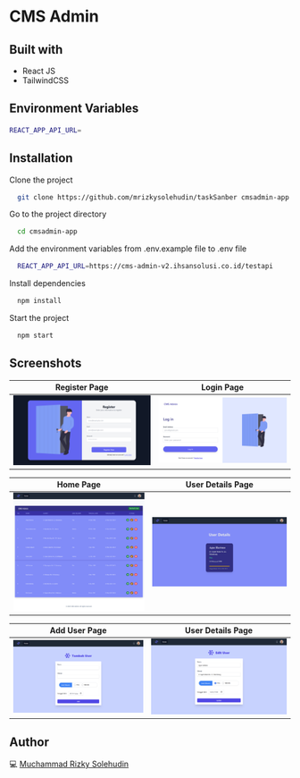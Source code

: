 # CMS Admin

## Built with

- React JS
- TailwindCSS

## Environment Variables

```bash
REACT_APP_API_URL=
```

## Installation

Clone the project

```bash
  git clone https://github.com/mrizkysolehudin/taskSanber cmsadmin-app
```

Go to the project directory

```bash
  cd cmsadmin-app
```

Add the environment variables from .env.example file to .env file

```bash
  REACT_APP_API_URL=https://cms-admin-v2.ihsansolusi.co.id/testapi
```

Install dependencies

```bash
  npm install
```

Start the project

```bash
  npm start
```

## Screenshots

| Register Page                                                                                         | Login Page                                                                                      |
| ----------------------------------------------------------------------------------------------------- | ----------------------------------------------------------------------------------------------- |
| ![Register](https://github.com/mrizkysolehudin/CMS-Admin-task/blob/master/src/assets/ss/Register.png) | ![Login](https://github.com/mrizkysolehudin/CMS-Admin-task/blob/master/src/assets/ss/Login.png) |

| Home Page                                                                                     | User Details Page                                                                                               |
| --------------------------------------------------------------------------------------------- | --------------------------------------------------------------------------------------------------------------- |
| ![Home](https://github.com/mrizkysolehudin/CMS-Admin-task/blob/master/src/assets/ss/Home.png) | ![User Details](https://github.com/mrizkysolehudin/CMS-Admin-task/blob/master/src/assets/ss/User%20Details.png) |

| Add User Page                                                                                           | User Details Page                                                                                         |
| ------------------------------------------------------------------------------------------------------- | --------------------------------------------------------------------------------------------------------- |
| ![Add User](https://github.com/mrizkysolehudin/CMS-Admin-task/blob/master/src/assets/ss/Add%20User.png) | ![Edit User](https://github.com/mrizkysolehudin/CMS-Admin-task/blob/master/src/assets/ss/Edit%20User.png) |

## Author

💻 [Muchammad Rizky Solehudin](https://github.com/mrizkysolehudin)
